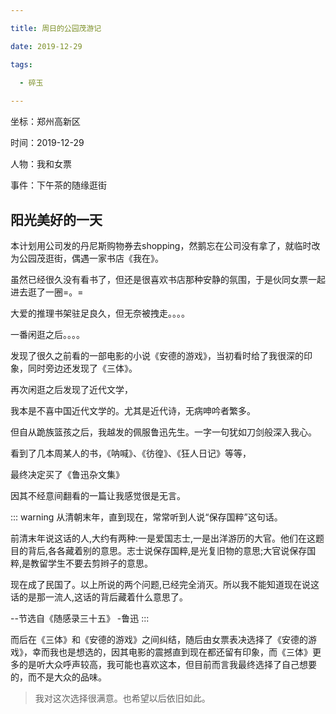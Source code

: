 ```yaml
---

title: 周日的公园茂游记

date: 2019-12-29

tags:

  - 碎玉
  
---
```


坐标：郑州高新区

时间：2019-12-29

人物：我和女票

事件：下午茶的随缘逛街


## 阳光美好的一天

本计划用公司发的丹尼斯购物券去shopping，然鹅忘在公司没有拿了，就临时改为公园茂逛街，偶遇一家书店《我在》。

虽然已经很久没有看书了，但还是很喜欢书店那种安静的氛围，于是伙同女票一起进去逛了一圈=。=

大爱的推理书架驻足良久，但无奈被拽走。。。。

一番闲逛之后。。。。

发现了很久之前看的一部电影的小说《安德的游戏》，当初看时给了我很深的印象，同时旁边还发现了《三体》。

再次闲逛之后发现了近代文学，

我本是不喜中国近代文学的。尤其是近代诗，无病呻吟者繁多。

但自从跪族篮孩之后，我越发的佩服鲁迅先生。一字一句犹如刀剑般深入我心。

看到了几本周某人的书，《呐喊》、《彷徨》、《狂人日记》等等，

最终决定买了《鲁迅杂文集》

因其不经意间翻看的一篇让我感觉很是无言。

::: warning
  从清朝末年，直到现在，常常听到人说“保存国粹”这句话。

  前清末年说这话的人,大约有两种:一是爱国志士,一是出洋游历的大官。他们在这题目的背后,各各藏着别的意思。志士说保存国粹,是光复旧物的意思;大官说保存国粹,是教留学生不要去剪辫子的意思。
  
  现在成了民国了。以上所说的两个问题,已经完全消灭。所以我不能知道现在说这话的是那一流人,这话的背后藏着什么意思了。
  
  --节选自《随感录三十五》 -鲁迅
:::

而后在《三体》和《安德的游戏》之间纠结，随后由女票表决选择了《安德的游戏》，幸而我也是想选的，因其电影的震撼直到现在都还留有印象，而《三体》更多的是听大众呼声较高，我可能也喜欢这本，但目前而言我最终选择了自己想要的，而不是大众的品味。

>我对这次选择很满意。也希望以后依旧如此。